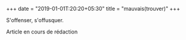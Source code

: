 +++
date = "2019-01-01T:20:20+05:30"
title = "mauvais(trouver)"
+++

S'offenser, s'offusquer.
<!--more-->
Article en cours de rédaction

> 
